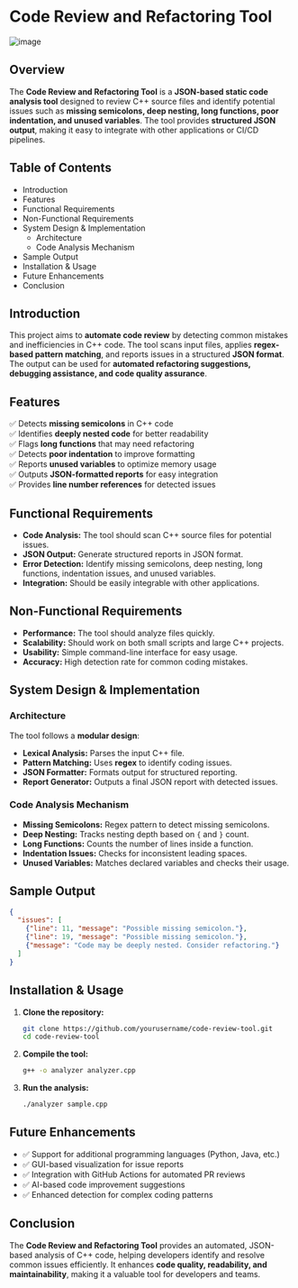 # Code Review and Refactoring Tool

![image](https://github.com/user-attachments/assets/84d2cad9-ce8c-43bb-b8c0-72762dc25247)


## Overview
The **Code Review and Refactoring Tool** is a **JSON-based static code analysis tool** designed to review C++ source files and identify potential issues such as **missing semicolons, deep nesting, long functions, poor indentation, and unused variables**. The tool provides **structured JSON output**, making it easy to integrate with other applications or CI/CD pipelines.

## Table of Contents
- Introduction
- Features
- Functional Requirements
- Non-Functional Requirements
- System Design & Implementation
  - Architecture
  - Code Analysis Mechanism
- Sample Output
- Installation & Usage
- Future Enhancements
- Conclusion

## Introduction
This project aims to **automate code review** by detecting common mistakes and inefficiencies in C++ code. The tool scans input files, applies **regex-based pattern matching**, and reports issues in a structured **JSON format**. The output can be used for **automated refactoring suggestions, debugging assistance, and code quality assurance**.

## Features
✅ Detects **missing semicolons** in C++ code  
✅ Identifies **deeply nested code** for better readability  
✅ Flags **long functions** that may need refactoring  
✅ Detects **poor indentation** to improve formatting  
✅ Reports **unused variables** to optimize memory usage  
✅ Outputs **JSON-formatted reports** for easy integration  
✅ Provides **line number references** for detected issues  

## Functional Requirements
- **Code Analysis:** The tool should scan C++ source files for potential issues.
- **JSON Output:** Generate structured reports in JSON format.
- **Error Detection:** Identify missing semicolons, deep nesting, long functions, indentation issues, and unused variables.
- **Integration:** Should be easily integrable with other applications.

## Non-Functional Requirements
- **Performance:** The tool should analyze files quickly.
- **Scalability:** Should work on both small scripts and large C++ projects.
- **Usability:** Simple command-line interface for easy usage.
- **Accuracy:** High detection rate for common coding mistakes.

## System Design & Implementation

### Architecture
The tool follows a **modular design**:
- **Lexical Analysis:** Parses the input C++ file.
- **Pattern Matching:** Uses **regex** to identify coding issues.
- **JSON Formatter:** Formats output for structured reporting.
- **Report Generator:** Outputs a final JSON report with detected issues.

### Code Analysis Mechanism
- **Missing Semicolons:** Regex pattern to detect missing semicolons.
- **Deep Nesting:** Tracks nesting depth based on `{` and `}` count.
- **Long Functions:** Counts the number of lines inside a function.
- **Indentation Issues:** Checks for inconsistent leading spaces.
- **Unused Variables:** Matches declared variables and checks their usage.

## Sample Output
```json
{
  "issues": [
    {"line": 11, "message": "Possible missing semicolon."},
    {"line": 19, "message": "Possible missing semicolon."},
    {"message": "Code may be deeply nested. Consider refactoring."}
  ]
}
```

## Installation & Usage
1. **Clone the repository:**
   ```sh
   git clone https://github.com/yourusername/code-review-tool.git
   cd code-review-tool
   ```
2. **Compile the tool:**
   ```sh
   g++ -o analyzer analyzer.cpp
   ```
3. **Run the analysis:**
   ```sh
   ./analyzer sample.cpp
   ```

## Future Enhancements
- ✅ Support for additional programming languages (Python, Java, etc.)
- ✅ GUI-based visualization for issue reports
- ✅ Integration with GitHub Actions for automated PR reviews
- ✅ AI-based code improvement suggestions
- ✅ Enhanced detection for complex coding patterns

## Conclusion
The **Code Review and Refactoring Tool** provides an automated, JSON-based analysis of C++ code, helping developers identify and resolve common issues efficiently. It enhances **code quality, readability, and maintainability**, making it a valuable tool for developers and teams.
